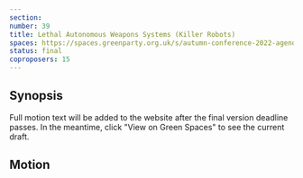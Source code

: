 ```yaml
---
section:
number: 39
title: Lethal Autonomous Weapons Systems (Killer Robots)
spaces: https://spaces.greenparty.org.uk/s/autumn-conference-2022-agenda-forum/?contentId=101872
status: final
coproposers: 15
---
```

## Synopsis
Full motion text will be added to the website after the final version deadline passes. In the meantime, click "View on Green Spaces" to see the current draft.

## Motion
